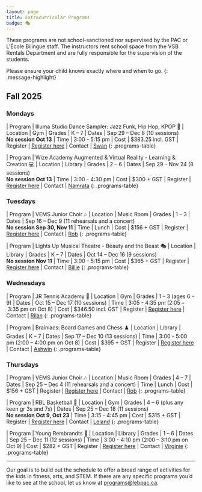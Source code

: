 ```yaml
---
layout: page
title: Extracurricular Programs
badge: 🎭
---
```


These programs are not school-sanctioned nor supervised by the PAC or L'École Bilingue staff. The instructors rent school space from the VSB Rentals Department and are fully responsible for the supervision of the students.

Please ensure your child knows exactly where and when to go.
{: .message-highlight}

## Fall 2025

### Mondays

| Program | Illuma Studio Dance Sampler: Jazz Funk, Hip Hop, KPOP 🪩
| Location | Gym
| Grades | K – 7
| Dates | Sep 29 – Dec 8 (10 sessions)<br />**No session Oct 13**
| Time | 3:00 - 5:15 pm
| Cost | $383.25 incl. GST
| Register | [Register here](https://form.jotform.com/helloilluma/ASP)
| Contact | [Swan](mailto:helloilluma@gmail.com)
{: .programs-table}

| Program | Wize Academy Augmented & Virtual Reality - Learning & Creation 💻
| Location | Library
| Grades | 2 – 6
| Dates | Sep 29 – Nov 24 (8 sessions)<br />**No session Oct 13**
| Time | 3:00 - 4:30 pm
| Cost | $300 + GST
| Register | [Register here](https://app.amilia.com/store/en/wize-academy-of-vancouver-south-richmond/shop/programs)
| Contact | [Namrata](mailto:info-nn@wizeacademy.com)
{: .programs-table}

### Tuesdays

| Program | VEMS Junior Choir 🎶
| Location | Music Room
| Grades | 1 – 3
| Dates | Sep 16 – Dec 9 (11 rehearsals and a concert)<br />**No session Sep 30, Nov 11**
| Time | Lunch
| Cost | $156 + GST
| Register | [Register here](https://vems.ca/signup.html)
| Contact | [Rob](mailto:president@vems.ca)
{: .programs-table}

| Program | Lights Up Musical Theatre - Beauty and the Beast 🎭
| Location | Library
| Grades | K – 7
| Dates | Oct 14 – Dec 16 (9 sessions)<br />**No session Nov 11**
| Time | 3:00 - 5:15 pm
| Cost | $365 + GST
| Register | [Register here](https://lightsuptheatre.ca/lecolebilingue/)
| Contact | [Billie](mailto:billie@lightsuptheatre.ca)
{: .programs-table}

### Wednesdays

| Program | JR Tennis Academy 🎾
| Location | Gym
| Grades | 1 – 3 (ages 6 – 9)
| Dates | Oct 15 – Dec 17 (10 sessions)
| Time | 3:05 - 4:35 pm (2:05 – 3:35 pm on Oct 8)
| Cost | $346.50 incl. GST
| Register | [Register here](http://www.jrtennis.ca/)
| Contact | [Rilan](mailto:rilanjrtennis@gmail.com)
{: .programs-table}

| Program | Brainiacs: Board Games and Chess ♟️
| Location | Library
| Grades | K – 7
| Dates | Sep 17 – Dec 10 (13 sessions)
| Time | 3:00 - 5:00 pm (2:00 – 4:00 pm on Oct 8)
| Cost | $395 + GST
| Register | [Register here](https://www.brainiacsadventures.com/programs)
| Contact | [Ashwin](mailto:brainiacs.adventures@gmail.com)
{: .programs-table}

### Thursdays

| Program | VEMS Junior Choir 🎶
| Location | Music Room
| Grades | 4 – 7
| Dates | Sep 25 – Dec 4 (11 rehearsals and a concert)
| Time | Lunch
| Cost | $156 + GST
| Register | [Register here](https://vems.ca/signup.html)
| Contact | [Rob](mailto:president@vems.ca)
{: .programs-table}

| Program | RBL Basketball 🏀
| Location | Gym
| Grades | 4 – 6 (plus any keen gr 3s and 7s)
| Dates | Sep 25 – Dec 18 (11 sessions)<br />**No session Oct 9, Oct 23**
| Time | 3:15 - 4:45 pm
| Cost | $315 + GST
| Register | [Register here](https://secure.esportsdesk.com/login.cfm?leagueID=22292&clientID=1477&regEventID=76185)
| Contact | [Leland](mailto:leland@rblbasketball.com)
{: .programs-table}

| Program | Young Rembrandts 🎨
| Location | Library
| Grades | 1 – 6
| Dates | Sep 25 – Dec 11 (12 sessions)
| Time | 3:00 - 4:10 pm (2:00 – 3:10 pm on Oct 9)
| Cost | $282 + GST
| Register | [Register here](https://campscui.active.com/orgs/YoungRembrandtsMetroVancouver?season=3687135&session=68075133)
| Contact | [Virginie](mailto:metrovancouver@youngrembrandts.com)
{: .programs-table}

---

Our goal is to build out the schedule to offer a broad range of activities for the kids in fitness, arts, and STEM. If there are any specific programs you’d like to see at the school, let us know at [programs@lebpac.ca](mailto:programs@lebpac.ca).